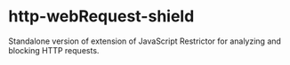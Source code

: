 # http-webRequest-shield
Standalone version of extension of JavaScript Restrictor for analyzing and blocking HTTP requests.
